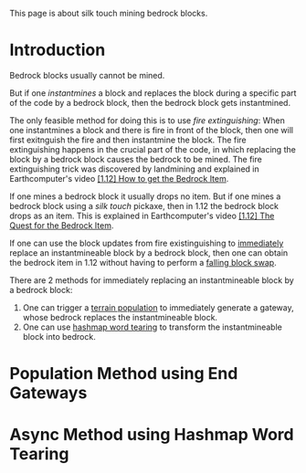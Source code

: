This page is about silk touch mining bedrock blocks.

# Introduction

Bedrock blocks usually cannot be mined. 

But if one *instantmines* a block and replaces the block during a specific part of the code by a bedrock block, then the bedrock block gets instantmined.

The only feasible method for doing this is to use *fire extinguishing*:
When one instantmines a block and there is fire in front of the block, then one will first exitnguish the fire and then instantmine the block.
The fire extinguishing happens in the crucial part of the code, in which replacing the block by a bedrock block causes the bedrock to be mined. The fire extinguishing trick was discovered by landmining and explained in Earthcomputer's video [[1.12] How to get the Bedrock Item](https://www.youtube.com/watch?v=YHdSpO-Gsvc).

If one mines a bedrock block it usually drops no item.
But if one mines a bedrock block using a *silk touch* pickaxe, then in 1.12 the bedrock block drops as an item.
This is explained in Earthcomputer's video [[1.12] The Quest for the Bedrock Item](https://www.youtube.com/watch?v=l988pdLw8O4).

If one can use the block updates from fire existinguishing to [immediately](tick-phases.md/immediate-updates) replace an instantmineable block by a bedrock block,
then one can obtain the bedrock item in 1.12 without having to perform a [falling block swap](falling-block/falling-block-swaps.md).

There are 2 methods for immediately replacing an instantmineable block by a bedrock block:
1. One can trigger a [terrain population](chunk/population.md) to immediately generate a gateway, whose bedrock replaces the instantmineable block.
2. One can use [hashmap word tearing](word-tearing.md#hashmap-word-tearing) to transform the instantmineable block into bedrock.

# Population Method using End Gateways

# Async Method using Hashmap Word Tearing
